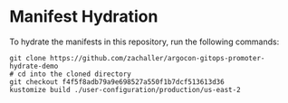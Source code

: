 # Manifest Hydration

To hydrate the manifests in this repository, run the following commands:

```shell
git clone https://github.com/zachaller/argocon-gitops-promoter-hydrate-demo
# cd into the cloned directory
git checkout f4f5f8adb79a9e698527a550f1b7dcf513613d36
kustomize build ./user-configuration/production/us-east-2
```
